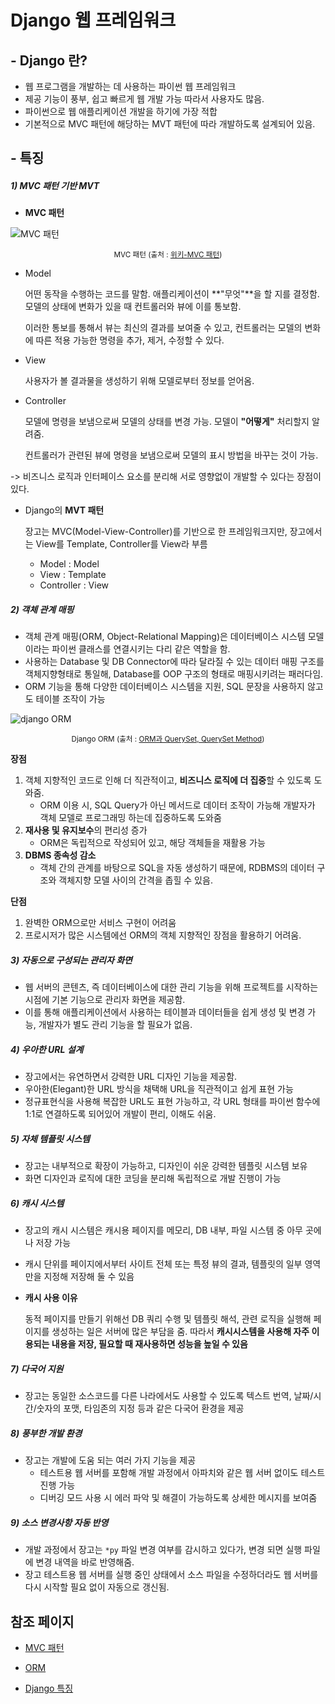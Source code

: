 # Django 웹 프레임워크

## - Django 란?

* 웹 프로그램을 개발하는 데 사용하는 파이썬 웹 프레임워크
* 제공 기능이 풍부, 쉽고 빠르게 웹 개발 가능 따라서 사용자도 많음.
* 파이썬으로 웹 애플리케이션 개발을 하기에 가장 적합
* 기본적으로 MVC 패턴에 해당하는 MVT 패턴에 따라 개발하도록 설계되어 있음.



## - 특징

##### 1) MVC 패턴 기반 MVT

* **MVC 패턴**

![MVC 패턴](https://upload.wikimedia.org/wikipedia/commons/thumb/a/a0/MVC-Process.svg/436px-MVC-Process.svg.png)

<center><small> MVC 패턴 (출처 : <a href="https://ko.wikipedia.org/wiki/%EB%AA%A8%EB%8D%B8-%EB%B7%B0-%EC%BB%A8%ED%8A%B8%EB%A1%A4%EB%9F%AC">위키-MVC 패턴</a>) </small></center>

* Model 

  어떤 동작을 수행하는 코드를 말함. 애플리케이션이 **"무엇"**을 할 지를 결정함. 모델의 상태에 변화가 있을 때 컨트롤러와 뷰에 이를 통보함. 

  이러한 통보를 통해서 뷰는 최신의 결과를 보여줄 수 있고, 컨트롤러는 모델의 변화에 따른 적용 가능한 명령을 추가, 제거, 수정할 수 있다.

* View

  사용자가 볼 결과물을 생성하기 위해 모델로부터 정보를 얻어옴.

* Controller

  모델에 명령을 보냄으로써 모델의 상태를 변경 가능. 모델이 **"어떻게"** 처리할지 알려줌.

  컨트롤러가 관련된 뷰에 명령을 보냄으로써 모델의 표시 방법을 바꾸는 것이 가능.

-> 비즈니스 로직과 인터페이스 요소를 분리해 서로 영향없이 개발할 수 있다는 장점이 있다.



* Django의 **MVT 패턴**

  장고는 MVC(Model-View-Controller)를 기반으로 한 프레임워크지만, 장고에서는 View를 Template, Controller를 View라 부름

  * Model : Model
  * View : Template
  * Controller : View



##### 2) 객체 관계 매핑

* 객체 관계 매핑(ORM, Object-Relational Mapping)은 데이터베이스 시스템 모델이라는 파이썬 클래스를 연결시키는 다리 같은 역할을 함.
* 사용하는 Database 및 DB Connector에 따라 달라질 수 있는 데이터 매핑 구조를 객체지향형태로 통일해, Database를 OOP 구조의 형태로 매핑시키려는 패러다임.
* ORM 기능을 통해 다양한 데이터베이스 시스템을 지원, SQL 문장을 사용하지 않고도 테이블 조작이 가능

![django ORM](https://media.vlpt.us/images/magnoliarfsit/post/3d392b30-8974-482c-a0f3-1294f05a16c2/orm.png)

<center><small> Django ORM (출처 : <a href="https://velog.io/@magnoliarfsit/ReDjango-7.-ORM%EA%B3%BC-Queryset">ORM과 QuerySet, QuerySet Method</a>) </small></center>

**장점**

1. 객체 지향적인 코드로 인해 더 직관적이고, **비즈니스 로직에 더 집중**할 수 있도록 도와줌.
   * ORM 이용 시, SQL Query가 아닌 메서드로 데이터 조작이 가능해 개발자가 객체 모델로 프로그래밍 하는데 집중하도록 도와줌
2. **재사용 및 유지보수**의 편리성 증가
   * ORM은 독립적으로 작성되어 있고, 해당 객체들을 재활용 가능
3. **DBMS 종속성 감소**
   * 객체 간의 관계를 바탕으로 SQL을 자동 생성하기 때문에, RDBMS의 데이터 구조와 객체지향 모델 사이의 간격을 좁힐 수 있음.



**단점**

1. 완벽한 ORM으로만 서비스 구현이 어려움
2. 프로시저가 많은 시스템에선 ORM의 객체 지향적인 장점을 활용하기 어려움.



##### 3) 자동으로 구성되는 관리자 화면

* 웹 서버의 콘텐츠, 즉 데이터베이스에 대한 관리 기능을 위해 프로젝트를 시작하는 시점에 기본 기능으로 관리자 화면을 제공함.
* 이를 통해 애플리케이션에서 사용하는 테이블과 데이터들을 쉽게 생성 및 변경 가능, 개발자가 별도 관리 기능을 할 필요가 없음.



##### 4) 우아한 URL 설계

* 장고에서는 유연하면서 강력한 URL 디자인 기능을 제공함.
* 우아한(Elegant)한 URL 방식을 채택해 URL을 직관적이고 쉽게 표현 가능
* 정규표현식을 사용해 복잡한 URL도 표현 가능하고, 각 URL 형태를 파이썬 함수에 1:1로 연결하도록 되어있어 개발이 편리, 이해도 쉬움.



##### 5) 자체 템플릿 시스템

* 장고는 내부적으로 확장이 가능하고, 디자인이 쉬운 강력한 템플릿 시스템 보유
* 화면 디자인과 로직에 대한 코딩을 분리해 독립적으로 개발 진행이 가능



##### 6) 캐시 시스템

* 장고의 캐시 시스템은 캐시용 페이지를 메모리, DB 내부, 파일 시스템 중 아무 곳에나 저장 가능
* 캐시 단위를 페이지에서부터 사이트 전체 또는 특정 뷰의 결과, 템플릿의 일부 영역만을 지정해 저장해 둘 수 있음

* **캐시 사용 이유**

  동적 페이지를 만들기 위해선 DB 쿼리 수행 및 템플릿 해석, 관련 로직을 실행해 페이지를 생성하는 일은 서버에 많은 부담을 줌. 따라서 **캐시시스템을 사용해 자주 이용되는 내용을 저장, 필요할 때 재사용하면 성능을 높일 수 있음**



##### 7) 다국어 지원

* 장고는 동일한 소스코드를 다른 나라에서도 사용할 수 있도록 텍스트 번역, 날짜/시간/숫자의 포맷, 타임존의 지정 등과 같은 다국어 환경을 제공



##### 8) 풍부한 개발 환경

* 장고는 개발에 도움 되는 여러 가지 기능을 제공
  * 테스트용 웹 서버를 포함해 개발 과정에서 아파치와 같은 웹 서버 없이도 테스트 진행 가능
  * 디버깅 모드 사용 시 에러 파악 및 해결이 가능하도록 상세한 메시지를 보여줌



##### 9) 소스 변경사항 자동 반영

* 개발 과정에서 장고는 `*py` 파일 변경 여부를 감시하고 있다가, 변경 되면 실행 파일에 변경 내역을 바로 반영해줌.
* 장고 테스트용 웹 서버를 실행 중인 상태에서 소스 파일을 수정하더라도 웹 서버를 다시 시작할 필요 없이 자동으로 갱신됨.





## 참조 페이지

* [MVC 패턴](https://medium.com/@jang.wangsu/%EB%94%94%EC%9E%90%EC%9D%B8%ED%8C%A8%ED%84%B4-mvc-%ED%8C%A8%ED%84%B4%EC%9D%B4%EB%9E%80-1d74fac6e256)

* [ORM](https://velog.io/@magnoliarfsit/ReDjango-7.-ORM%EA%B3%BC-Queryset)

* [Django 특징](https://github.com/dh00023/TIL/blob/master/django/2019-03-01-about.md)